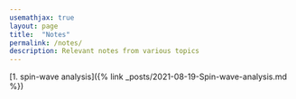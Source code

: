 ```yaml
---
usemathjax: true
layout: page
title:  "Notes"
permalink: /notes/
description: Relevant notes from various topics
---
```


[1. spin-wave analysis]({% link _posts/2021-08-19-Spin-wave-analysis.md %})